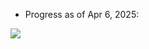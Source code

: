 - Progress as of Apr 6, 2025:

![](https://github.com/siddartha999/FormulaRun/blob/main/Progress/Screenshot%202025-04-06%20at%2012.50.17%E2%80%AFPM.png)
